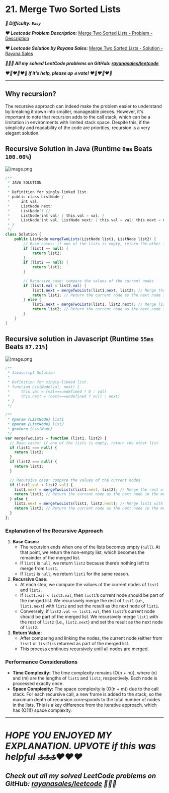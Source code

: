# 21. Merge Two Sorted Lists

**_🌱 Difficulty: `Easy`_**

**_❤️ Leetcode Problem Description:_** [Merge Two Sorted Lists - Problem - Description](https://leetcode.com/problems/merge-two-sorted-lists/description/)

**_❤️ Leetcode Solution by Rayana Sales:_** [Merge Two Sorted Lists - Solution - Rayana Sales](https://leetcode.com/problems/merge-two-sorted-lists/solutions/5704851/runtime-0ms-beats-100-java-javascript-solution/)

**_💁🏻‍♀️ All my solved LeetCode problems on GitHub: [rayanasales/leetcode](https://github.com/rayanasales/leetcode)_**

**_❤️‍🔥❤️‍🔥❤️‍🔥 If it's help, please up 🔝 vote! ❤️‍🔥❤️‍🔥❤️‍🔥_**

---

## Why recursion?

The recursive approach can indeed make the problem easier to understand by breaking it down into smaller, manageable pieces. However, it's important to note that recursion adds to the call stack, which can be a limitation in environments with limited stack space. Despite this, if the simplicity and readability of the code are priorities, recursion is a very elegant solution.

## Recursive Solution in Java (Runtime `0ms` Beats `100.00%`)

![image.png](https://assets.leetcode.com/users/images/b7f258fd-c005-4a48-8006-3765764739c7_1724893463.205263.png)

```java
/**
 * JAVA SOLUTION
 *
 * Definition for singly-linked list.
 * public class ListNode {
 *     int val;
 *     ListNode next;
 *     ListNode() {}
 *     ListNode(int val) { this.val = val; }
 *     ListNode(int val, ListNode next) { this.val = val; this.next = next; }
 * }
 */
class Solution {
    public ListNode mergeTwoLists(ListNode list1, ListNode list2) {
        // Base cases: if one of the lists is empty, return the other list
        if (list1 == null) {
            return list2;
        }
        if (list2 == null) {
            return list1;
        }

        // Recursive case: compare the values of the current nodes
        if (list1.val < list2.val) {
            list1.next = mergeTwoLists(list1.next, list2); // Merge the rest of list1 with list2
            return list1; // Return the current node as the next node in the merged list
        } else {
            list2.next = mergeTwoLists(list1, list2.next); // Merge list1 with the rest of list2
            return list2; // Return the current node as the next node in the merged list
        }
    }
}
```

## Recursive solution in Javascript (Runtime `55ms` Beats `87.21%`)

![image.png](https://assets.leetcode.com/users/images/e30d8fc6-ef69-490a-aa6e-604c4beedb54_1724893670.5777652.png)

```js
/**
 * Javascript Solution
 *
 * Definition for singly-linked list.
 * function ListNode(val, next) {
 *     this.val = (val===undefined ? 0 : val)
 *     this.next = (next===undefined ? null : next)
 * }
 */

/**
 * @param {ListNode} list1
 * @param {ListNode} list2
 * @return {ListNode}
 */
var mergeTwoLists = function (list1, list2) {
  // Base cases: if one of the lists is empty, return the other list
  if (list1 === null) {
    return list2;
  }
  if (list2 === null) {
    return list1;
  }

  // Recursive case: compare the values of the current nodes
  if (list1.val < list2.val) {
    list1.next = mergeTwoLists(list1.next, list2); // Merge the rest of list1 with list2
    return list1; // Return the current node as the next node in the merged list
  } else {
    list2.next = mergeTwoLists(list1, list2.next); // Merge list1 with the rest of list2
    return list2; // Return the current node as the next node in the merged list
  }
};
```

### **Explanation of the Recursive Approach**

1. **Base Cases:**
   - The recursion ends when one of the lists becomes empty (`null`). At that point, we return the non-empty list, which becomes the remainder of the merged list.
   - If `list1` is `null`, we return `list2` because there’s nothing left to merge from `list1`.
   - If `list2` is `null`, we return `list1` for the same reason.
2. **Recursive Case:**
   - At each step, we compare the values of the current nodes of `list1` and `list2`.
   - If `list1.val < list2.val`, then `list1`’s current node should be part of the merged list. We recursively merge the rest of `list1` (i.e., `list1.next`) with `list2` and set the result as the next node of `list1`.
   - Conversely, if `list2.val <= list1.val`, then `list2`’s current node should be part of the merged list. We recursively merge `list1` with the rest of `list2` (i.e., `list2.next`) and set the result as the next node of `list2`.
3. **Return Value:**
   - After comparing and linking the nodes, the current node (either from `list1` or `list2`) is returned as part of the merged list.
   - This process continues recursively until all nodes are merged.

### **Performance Considerations**

- **Time Complexity:** The time complexity remains \(O(n + m)\), where \(n\) and \(m\) are the lengths of `list1` and `list2`, respectively. Each node is processed exactly once.
- **Space Complexity:** The space complexity is \(O(n + m)\) due to the call stack. For each recursive call, a new frame is added to the stack, so the maximum depth of recursion corresponds to the total number of nodes in the lists. This is a key difference from the iterative approach, which has \(O(1)\) space complexity.

---

# **_HOPE YOU ENJOYED MY EXPLANATION. UPVOTE if this was helpful 🔝🔝🔝❤️❤️❤️_**

## **_Check out all my solved LeetCode problems on GitHub: [rayanasales/leetcode](https://github.com/rayanasales/leetcode) 🤙😚🤘_**

